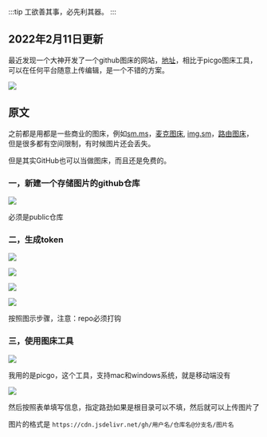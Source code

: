 
:::tip
工欲善其事，必先利其器。
:::
<!-- more -->
## 2022年2月11日更新
最近发现一个大神开发了一个github图床的网站，[地址](https://boomb.cn)，相比于picgo图床工具，可以在任何平台随意上传编辑，是一个不错的方案。

![](https://blog.jdqiong.cn/202203041427241.png)

## 原文

之前都是用都是一些商业的图床，例如[sm.ms](https://sm.ms/)，[麦克图床](https://macimg.com), [img.sm](https://img.sm/)，[路由图床](https://imgtu.com/)，但是很多都有空间限制，有时候图片还会丢失。

但是其实GitHub也可以当做图床，而且还是免费的。

### 一，新建一个存储图片的github仓库
![](https://blog.jdqiong.cn/202203041427656.png)

必须是public仓库

### 二，生成token
![](https://blog.jdqiong.cn/202203041427876.png)

![](https://blog.jdqiong.cn/202203041428816.png)

![](https://blog.jdqiong.cn/202203041428628.png)

![](https://blog.jdqiong.cn/202203041428897.png)

按照图示步骤，注意：repo必须打钩

### 三，使用图床工具

![](https://blog.jdqiong.cn/202203041428182.png)

我用的是picgo，这个工具，支持mac和windows系统，就是移动端没有

![](https://blog.jdqiong.cn/202203041428873.png)

然后按照表单填写信息，指定路劲如果是根目录可以不填，然后就可以上传图片了

图片的格式是 `https://cdn.jsdelivr.net/gh/用户名/仓库名@分支名/图片名`